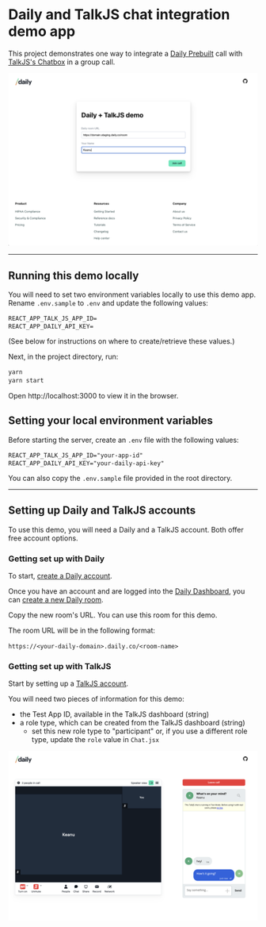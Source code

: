 # Daily and TalkJS chat integration demo app

This project demonstrates one way to integrate a [Daily Prebuilt](https://daily.co/prebuilt) call with [TalkJS's Chatbox](https://talkjs.com/docs/Reference/JavaScript_Chat_SDK/Chatbox/) in a group call.

<img src="demo1.png" alt="Join form">

---

## Running this demo locally

You will need to set two environment variables locally to use this demo app. Rename `.env.sample` to `.env` and update the following values:

```
REACT_APP_TALK_JS_APP_ID=
REACT_APP_DAILY_API_KEY=
```

(See below for instructions on where to create/retrieve these values.)

Next, in the project directory, run:

```bash
yarn
yarn start
```

Open http://localhost:3000 to view it in the browser.

## Setting your local environment variables

Before starting the server, create an `.env` file with the following values:

```
REACT_APP_TALK_JS_APP_ID="your-app-id"
REACT_APP_DAILY_API_KEY="your-daily-api-key"
```

You can also copy the `.env.sample` file provided in the root directory.

---

## Setting up Daily and TalkJS accounts

To use this demo, you will need a Daily and a TalkJS account. Both offer free account options.

### Getting set up with Daily

To start, [create a Daily account](https://dashboard.daily.co/signup).

Once you have an account and are logged into the [Daily Dashboard](https://dashboard.daily.co), you can [create a new Daily room](https://dashboard.daily.co/rooms/create).

Copy the new room's URL. You can use this room for this demo.

The room URL will be in the following format:

`https://<your-daily-domain>.daily.co/<room-name>`

### Getting set up with TalkJS

Start by setting up a [TalkJS account](https://talkjs.com/dashboard/login).

You will need two pieces of information for this demo:

- the Test App ID, available in the TalkJS dashboard (string)
- a role type, which can be created from the TalkJS dashboard (string)
  - set this new role type to "participant" or, if you use a different role type, update the `role` value in `Chat.jsx`

<img src="demo2.png" alt="Call UI with TalkJS chat">
